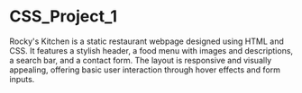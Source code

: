 # CSS_Project_1
Rocky's Kitchen is a static restaurant webpage designed using HTML and CSS. It features a stylish header, a food menu with images and descriptions, a search bar, and a contact form. The layout is responsive and visually appealing, offering basic user interaction through hover effects and form inputs.
